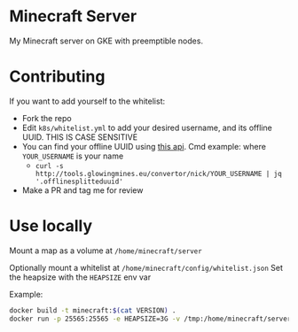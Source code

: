 # Minecraft Server

My Minecraft server on GKE with preemptible nodes.

# Contributing

If you want to add yourself to the whitelist:

* Fork the repo
* Edit `k8s/whitelist.yml` to add your desired username, and its offline UUID. THIS IS CASE SENSITIVE
* You can find your offline UUID using [this api](http://tools.glowingmines.eu). Cmd example: where `YOUR_USERNAME` is your name
  * `curl -s http://tools.glowingmines.eu/convertor/nick/YOUR_USERNAME | jq '.offlinesplitteduuid'`
* Make a PR and tag me for review

# Use locally

Mount a map as a volume at `/home/minecraft/server`

Optionally mount a whitelist at `/home/minecraft/config/whitelist.json`
Set the heapsize with the `HEAPSIZE` env var

Example:

```bash
docker build -t minecraft:$(cat VERSION) .
docker run -p 25565:25565 -e HEAPSIZE=3G -v /tmp:/home/minecraft/server minecraft:$(cat VERSION) .
```
